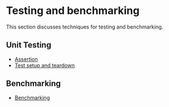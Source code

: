 # Testing and benchmarking

This section discusses techniques for testing and benchmarking.

## Unit Testing

* [Assertion](../examples/assertion/assertion_test.go)
* [Test setup and teardown](../examples/setup/) 


## Benchmarking

* [Benchmarking](../examples/benchmarking/benchmark_test.go)